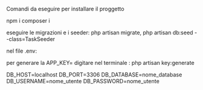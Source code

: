 Comandi da eseguire per installare il proggetto


npm i
composer i

eseguire le migrazioni e i seeder:
php artisan migrate,
php artisan db:seed --class=TaskSeeder

nel file .env:

per generare la APP_KEY= 
digitare nel terminale : php artisan key:generate


DB_HOST=localhost
DB_PORT=3306
DB_DATABASE=nome_database
DB_USERNAME=nome_utente
DB_PASSWORD=nome_utente
